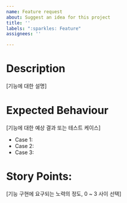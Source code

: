 ```yaml
---
name: Feature request
about: Suggest an idea for this project
title: ''
labels: ":sparkles: Feature"
assignees: ''

---
```


# Description
[기능에 대한 설명]

# Expected Behaviour
[기능에 대한 예상 결과 또는 테스트 케이스]

- Case 1:
- Case 2:
- Case 3:

# Story Points:
[기능 구현에 요구되는 노력의 정도, 0 ~ 3 사이 선택]
